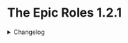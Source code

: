 # The Epic Roles 1.2.1
<details>
<summary> Changelog </summary>
    <details>
    <summary>Merge with <a href="https://github.com/SpexGH/TheOtherUs">The Other Us 1.2.2 BETA</a></summary>
        <ul><b>New Neutral Roles</b>:
        <li>Amnesiac, Executioner, Phantom[BETA], Swooper, Thief, Werewolf</li></ul>
        <ul><b>New Crewmate Roles</b>:
        <li>Body Guard, Jumper, Trapper, Veteran, Vigilante</li></ul>
        <ul><b>New Impostor Roles</b>:
        <li>Cultist, Blackmailer, Bomber, Escapist, Miner, Undertaker</li></ul>
        <ul><b>New Modifiers</b>:
        <li>Disperser, Chameleon, Indomitable, Multitasker, Radar, Sleuth, Torch, Tunneler, Watcher</li></ul>
    </details>
    <details>
    <summary>New Roles</summary>
    <ul><li>DoorHacker (Impostor), Madmate (Crewmate)</li></ul>
    </details>
</details>